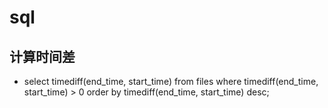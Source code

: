 # sql

## 计算时间差
* select timediff(end_time, start_time) from files where timediff(end_time, start_time) > 0 order by timediff(end_time, start_time) desc; 
